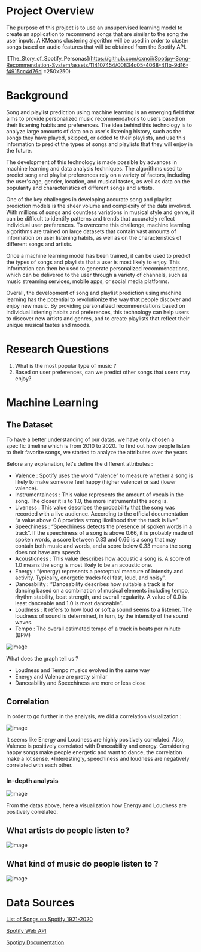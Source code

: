 # Project Overview

The purpose of this project is to use an unsupervised learning model to create an application to recommend songs that are similar to the song the user inputs. A KMeans clustering algorithm will be used in order to cluster songs based on audio features that will be obtained from the Spotify API. 

![The_Story_of_Spotify_Personas](https://github.com/cxnoii/Spotipy-Song-Recommendation-System/assets/114107454/00834c05-4068-4f1b-9d16-f4915cc4d76d =250x250)

# Background

Song and playlist prediction using machine learning is an emerging field that aims to provide personalized music recommendations to users based on their listening habits and preferences. The idea behind this technology is to analyze large amounts of data on a user's listening history, such as the songs they have played, skipped, or added to their playlists, and use this information to predict the types of songs and playlists that they will enjoy in the future.

The development of this technology is made possible by advances in machine learning and data analysis techniques. The algorithms used to predict song and playlist preferences rely on a variety of factors, including the user's age, gender, location, and musical tastes, as well as data on the popularity and characteristics of different songs and artists.

One of the key challenges in developing accurate song and playlist prediction models is the sheer volume and complexity of the data involved. With millions of songs and countless variations in musical style and genre, it can be difficult to identify patterns and trends that accurately reflect individual user preferences. To overcome this challenge, machine learning algorithms are trained on large datasets that contain vast amounts of information on user listening habits, as well as on the characteristics of different songs and artists.

Once a machine learning model has been trained, it can be used to predict the types of songs and playlists that a user is most likely to enjoy. This information can then be used to generate personalized recommendations, which can be delivered to the user through a variety of channels, such as music streaming services, mobile apps, or social media platforms.

Overall, the development of song and playlist prediction using machine learning has the potential to revolutionize the way that people discover and enjoy new music. By providing personalized recommendations based on individual listening habits and preferences, this technology can help users to discover new artists and genres, and to create playlists that reflect their unique musical tastes and moods.



# Research Questions
1. What is the most popular type of music ?
2. Based on user preferences, can we predict other songs that users may enjoy?

# Machine Learning 

## The Dataset

To have a better understanding of our datas, we have only chosen a specific timeline which is from 2010 to 2020. To find out how people listen to their favorite songs, we started to analyze the attributes over the years. 

Before any explanation, let's define the different attributes : 
- Valence : Spotify uses the word “valence” to measure whether a song is likely to make someone feel happy (higher valence) or sad (lower valence).
- Instrumentalness : This value represents the amount of vocals in the song. The closer it is to 1.0, the more instrumental the song is.
- Liveness : This value describes the probability that the song was recorded with a live audience. According to the official documentation “a value above 0.8 provides strong likelihood that the track is live”.
- Speechiness : “Speechiness detects the presence of spoken words in a track”. If the speechiness of a song is above 0.66, it is probably made of spoken words, a score between 0.33 and 0.66 is a song that may contain both music and words, and a score below 0.33 means the song does not have any speech.
- Acousticness : This value describes how acoustic a song is. A score of 1.0 means the song is most likely to be an acoustic one.
- Energy : “(energy) represents a perceptual measure of intensity and activity. Typically, energetic tracks feel fast, loud, and noisy”.
- Danceability : “Danceability describes how suitable a track is for dancing based on a combination of musical elements including tempo, rhythm stability, beat strength, and overall regularity. A value of 0.0 is least danceable and 1.0 is most danceable”.
- Loudness :  It refers to how loud or soft a sound seems to a listener. The loudness of sound is determined, in turn, by the intensity of the sound waves.
- Tempo : The overall estimated tempo of a track in beats per minute (BPM)

![image](https://user-images.githubusercontent.com/115199874/229994975-89a45f07-92a1-442a-ba27-436cb222a385.png)


What does the graph tell us ?
- Loudness and Tempo musics evolved in the same way
- Energy and Valence are pretty similar 
- Danceability and Speechiness are more or less close

## Correlation 
In order to go further in the analysis, we did a correlation visualization :

![image](https://user-images.githubusercontent.com/115199874/229678609-c3907610-5d72-40ae-a0ef-6c4abcaead95.png)

It seems like Energy and Loudness are highly positively correlated.
Also, Valence is positively correlated with Danceability and energy. Considering happy songs make people energetic and want to dance, the correlation make a lot sense. *Interestingly, speechiness and loudness are negatively correlated with each other.

### In-depth analysis

![image](https://user-images.githubusercontent.com/115199874/229679875-efb4de27-8ab9-48aa-aa72-becf93dc1271.png)

From the datas above, here a visualization how Energy and Loudness are positively correlated.

## What artists do people listen to?

![image](https://user-images.githubusercontent.com/115199874/229963812-4f369422-6037-4c8f-a15b-12bfb25e4aa0.png)

## What kind of music do people listen to ?

![image](https://user-images.githubusercontent.com/115199874/229966141-ca8f2e5d-3ecd-4e37-acb1-4bd38847912f.png)


# Data Sources 
[List of Songs on Spotify 1921-2020](https://www.kaggle.com/datasets/ektanegi/spotifydata-19212020?resource=download)

[Spotify Web API](https://developer.spotify.com/documentation/web-api)

[Spotipy Documentation](https://spotipy.readthedocs.io/en/2.22.1/)
